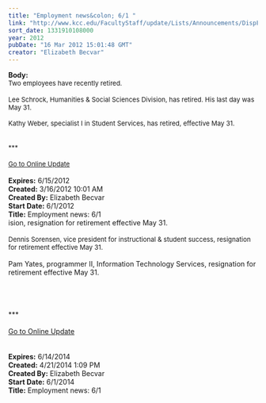```yaml
---
title: "Employment news&colon; 6/1 "
link: "http://www.kcc.edu/FacultyStaff/update/Lists/Announcements/DispForm.aspx?ID=637"
sort_date: 1331910108000
year: 2012
pubDate: "16 Mar 2012 15:01:48 GMT"
creator: "Elizabeth Becvar"
---
```


<div><b>Body:</b> <div class="ExternalClass389591DFEBAB4F99995D9558DB0BD225">
<div><font size="2">Two employees have recently retired.</font></div>
<div><font size="2"></font> </div>
<div><font size="2">Lee Schrock, Humanities &amp; Social Sciences Division, has retired. His last day was May 31.<br />  <br />Kathy Weber, specialist I in Student Services, has retired, effective May 31.<br /> </font></div>
<div><font size="2"></font> </div>
<div><font size="2">***</font></div>
<div><font size="2"></font> </div>
<div><font size="2"><a href="/FacultyStaff/update/Pages/dailyupdate.aspx">Go to Online Update</a></font><font size="2"></font></div>
<div><font size="2"></font> </div></div></div>
<div><b>Expires:</b> 6/15/2012</div>
<div><b>Created:</b> 3/16/2012 10:01 AM</div>
<div><b>Created By:</b> Elizabeth Becvar</div>
<div><b>Start Date:</b> 6/1/2012</div>
<div><b>Title:</b> Employment news: 6/1 </div>
ision, resignation for retirement effective May 31. </div>
<div> </div>
<div>
<div><font size="2">Dennis Sorensen, vice president for instructional &amp; student success, resignation for retirement effective May 31.</font></div></div>
<div><br />Pam Yates, programmer II, Information Technology Services, resignation for retirement effective May 31.</div>
<div> </div>
<div> </div>
<div> </div>
<div> </div>
<div>***</div>
<div> </div>
<div><a href="/FacultyStaff/update/Pages/dailyupdate.aspx">Go to Online Update</a></div>
<div> </div>
<div></font> </div></div></div>
<div><b>Expires:</b> 6/14/2014</div>
<div><b>Created:</b> 4/21/2014 1:09 PM</div>
<div><b>Created By:</b> Elizabeth Becvar</div>
<div><b>Start Date:</b> 6/1/2014</div>
<div><b>Title:</b> Employment news: 6/1</div>
